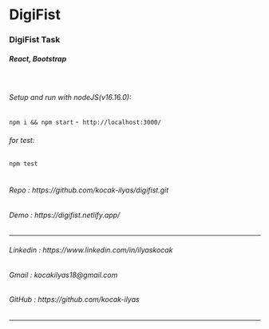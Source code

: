 # DigiFist

<h3> DigiFist Task </h3>
<h5>React, Bootstrap</h5>
<br/>

###### Setup and run with nodeJS(v16.16.0):

`npm i && npm start` -  `http://localhost:3000/`
<br/>

###### for test:

`npm test`
<br/>
<br/>

<h6>Repo                : https://github.com/kocak-ilyas/digifist.git</h6>
<h6>Demo                : https://digifist.netlify.app/</h6>
<hr/>
<h6>Linkedin            : https://www.linkedin.com/in/ilyaskocak</h6>
<h6>Gmail               : kocakilyas18@gmail.com </h6>
<h6>GitHub              : https://github.com/kocak-ilyas</h6>
<hr/>
